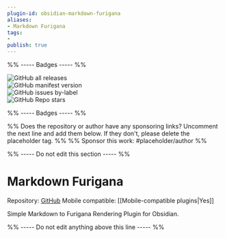 ```yaml
---
plugin-id: obsidian-markdown-furigana
aliases:
- Markdown Furigana
tags: 
- 
publish: true
---
```


%% ----- Badges ----- %%

![GitHub all releases](https://img.shields.io/github/downloads/steven-kraft/obsidian-markdown-furigana/total?color=573E7A&logo=github&style=for-the-badge)   
![GitHub manifest version](https://img.shields.io/github/manifest-json/v/steven-kraft/obsidian-markdown-furigana?color=573E7A&logo=github&style=for-the-badge)   
![GitHub issues by-label](https://img.shields.io/github/issues/steven-kraft/obsidian-markdown-furigana/help%20wanted?color=573E7A&logo=github&style=for-the-badge)   
![GitHub Repo stars](https://img.shields.io/github/stars/steven-kraft/obsidian-markdown-furigana?color=573E7A&logo=github&style=for-the-badge)

%% ----- Badges ----- %%

%% Does the repository or author have any sponsoring links? Uncomment the next line and add them below. If they don't, please delete the placeholder tag. %%
%% Sponsor this work: #placeholder/author %%

%% ----- Do not edit this section ----- %%

# Markdown Furigana

Repository: [GitHub](https://github.com/steven-kraft/obsidian-markdown-furigana)
Mobile compatible: [[Mobile-compatible plugins|Yes]]

Simple Markdown to Furigana Rendering Plugin for Obsidian.

%% ----- Do not edit anything above this line ----- %% 
